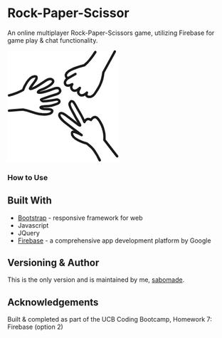 # Rock-Paper-Scissor
An online multiplayer Rock-Paper-Scissors game, utilizing Firebase for game play & chat functionality.

![Image of rps game](assets/images/rps.png)

### How to Use


## Built With
* [Bootstrap](https://getbootstrap.com/) - responsive framework for web
* Javascript
* JQuery
* [Firebase](https://firebase.google.com/) - a comprehensive app development platform by Google

## Versioning & Author
This is the only version and is maintained by me, [sabomade](https://github.com/sabomade).

## Acknowledgements
Built & completed as part of the UCB Coding Bootcamp, Homework 7: Firebase (option 2)

